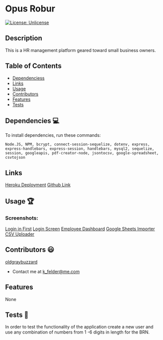 # Opus Robur

[![License: Unlicense](https://img.shields.io/badge/license-Unlicense-blue.svg)](http://unlicense.org/)
  
## Description
This is a HR management platform geared toward small business owners.

## Table of Contents
* [Dependenciess](#dependencies)
* [Links](#links)
* [Usage](#usage)
* [Contributors](#contributors)
* [Features](#features)
* [Tests](#tests)


## Dependencies 💻
To install dependencies, run these commands:
```
Node.JS, NPM, bcrypt, connect-session-sequelize, dotenv, express, express-handlebars, express-session, handlebars, mysql2, sequelize, session, googleapis, pdf-creator-node, jsontocsv, google-spreadsheet, csvtojson
```

## Links
[Heroku Deployment](https://rocky-depths-18609.herokuapp.com/)
[Github Link](https://github.com/oldgraybuzzard/opus-robur.git)

## Usage 🏆
### Screenshots:
[Login in First](https://github.com/oldgraybuzzard/opus-robur/blob/db57e065baaf4f0e12ed9d619e1c5e63ff508af9/assets/images/login_first.PNG)
[Login Screen](https://github.com/oldgraybuzzard/opus-robur/blob/db57e065baaf4f0e12ed9d619e1c5e63ff508af9/assets/images/login_screen.PNG)
[Employee Dashboard](https://github.com/oldgraybuzzard/opus-robur/blob/db57e065baaf4f0e12ed9d619e1c5e63ff508af9/assets/images/new%20employee.PNG)
[Google Sheets Importer](https://github.com/oldgraybuzzard/opus-robur/blob/db57e065baaf4f0e12ed9d619e1c5e63ff508af9/assets/images/google_sheets%20importer.PNG)
[CSV Uploader](https://github.com/oldgraybuzzard/opus-robur/blob/3726a8d432b736445dd512f2aede3b66d2cf284b/assets/images/csv_uploader.PNG)

## Contributors 😃
[oldgraybuzzard](https://github.com/oldgraybuzzard)
* Contact me at k_felder@me.com


## Features
None 

## Tests 🧪
In order to test the functionality of the application create a new user and use any combination of numbers from 1 -6 digits in length for the BRN. 
